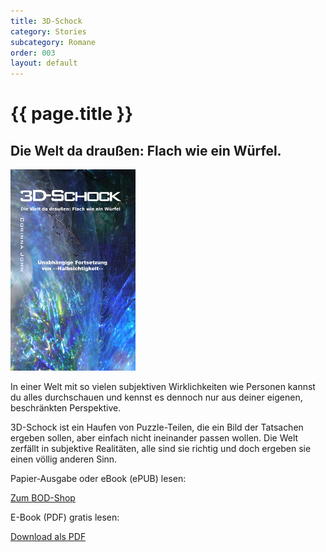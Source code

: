 ```yaml
---
title: 3D-Schock
category: Stories
subcategory: Romane
order: 003
layout: default
---
```


# {{ page.title }}

## Die Welt da draußen: Flach wie ein Würfel.

<img class="book" alt="Titelbild" src="/images/stories/3dschock_cover_gross.jpg" />

In einer Welt mit so vielen subjektiven Wirklichkeiten wie Personen kannst du alles durchschauen und kennst es dennoch nur aus deiner eigenen, beschränkten Perspektive.

3D-Schock ist ein Haufen von Puzzle-Teilen, die ein Bild der Tatsachen ergeben sollen, aber einfach nicht ineinander passen wollen. Die Welt zerfällt in subjektive Realitäten, alle sind sie richtig und doch ergeben sie einen völlig anderen Sinn.

Papier-Ausgabe oder eBook (ePUB) lesen:

[Zum BOD-Shop](http://www.bod.de/buchshop/3d-schock-corinna-john-9783833446979?utm_source=saleswidget&utm_medium=referral&utm_campaign=saleswidget_button)
  
E-Book (PDF) gratis lesen:

[Download als PDF](/assets/stories/3DSchock_Version2015_CorinnaJohn.pdf)


